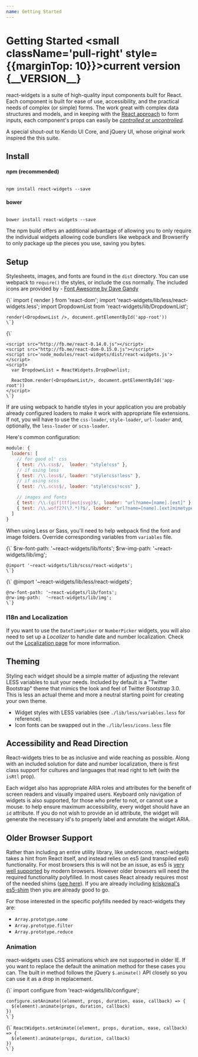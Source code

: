 ```yaml
---
name: Getting Started
---
```


# Getting Started <small className='pull-right' style={{marginTop: 10}}>current version {\_\_VERSION\_\_}</small>

react-widgets is a suite of high-quality input components built for React. Each component is built for ease of use,
accessibility, and the practical needs of complex (or simple) forms. The work great with complex data
structures and models, and in keeping with the [React approach](http://facebook.github.io/react/docs/forms.html#controlled-components) to form inputs,
each component's props can easily be [_controlled_ or _uncontrolled_](controllables).

A special shout-out to Kendo UI Core, and jQuery UI, whose original work inspired the this suite.

## Install

<div className='row'>
<div className='col-sm-6'>
<h4>npm (recommended)</h4>
<pre><code>
npm install react-widgets --save
</code></pre>
</div>
<div className='col-sm-6'>
<h4>bower</h4>
<pre><code>
bower install react-widgets --save
</code></pre>
</div>
</div>

The npm build offers an additional advantage of allowing you to only require the individual widgets allowing code
bundlers like webpack and Browserify to only package up the pieces you use, saving you bytes.

## Setup

Stylesheets, images, and fonts are found in the `dist` directory. You can use webpack to `require()` the styles,
or include the css normally. The included icons are provided by - <a href="http://fontawesome.io">Font Awesome by Dave Gandy</a>

<TabbedCodeBlock>
  <Tab title="webpack">
    {\`
    import { render } from 'react-dom';
    import 'react-widgets/lib/less/react-widgets.less';
    import DropdownList from 'react-widgets/lib/DropdownList';

    render(<DropdownList />, document.getElementById('app-root'))
    \`}
  </Tab>
  <Tab title="browser globals">
    {\`
    <link href="dist/css/react-widgets.css" rel="stylesheet"/>

    <script src="http://fb.me/react-0.14.0.js"></script>
    <script src="http://fb.me/react-dom-0.15.0.js"></script>
    <script src='node_modules/react-widgets/dist/react-widgets.js'></script>
    <script>
      var DropdownList = ReactWidgets.DropDownlist;

      ReactDom.render(<DropdownList/>, document.getElementById('app-root'))
    </script>
    \`}
  </Tab>
</TabbedCodeBlock>

If are using webpack to handle styles in your application you are probably already configured
loaders to make it work with appropriate file extensions. If not, you will have to use
the `css-loader`, `style-loader`, `url-loader` and, optionally, the `less-loader` or
`scss-loader`.

Here's common configuration:

```js
module: {
  loaders: [
    // for good ol' css
    { test: /\\.css$/,  loader: "style!css" },
    // if using less
    { test: /\\.less$/, loader: "style!css!less" },
    // if using scss
    { test: /\\.scss$/, loader: "style!css!scss" },

    // images and fonts
    { test: /\\.(gif|ttf|eot|svg)$/, loader: "url?name=[name].[ext]" },
    { test: /\\.woff2?(\?.*)?$/, loader: "url?name=[name].[ext]mimetype=application/font-woff" },
  ]
}
```

When using Less or Sass, you'll need to help webpack find the font and image folders.
Override corresponding variables from `variables` file.

<TabbedCodeBlock>
  <Tab title="Sass" lang="text/x-scss">
    {\`
    $rw-font-path: '~react-widgets/lib/fonts';
    $rw-img-path:  '~react-widgets/lib/img';

    @import '~react-widgets/lib/scss/react-widgets';
    \`}
  </Tab>
  <Tab title="Less" lang="text/x-less">
    {\`
    @import '~react-widgets/lib/less/react-widgets';

    @rw-font-path: '~react-widgets/lib/fonts';
    @rw-img-path:  '~react-widgets/lib/img';
    \`}
  </Tab>
</TabbedCodeBlock>

### I18n and Localization

If you want to use the `DateTimePicker` or `NumberPicker` widgets, you will also need to set up a *Localizer* to handle
date and number localization. Check out the [Localization page](i18n) for more information.

## Theming

Styling each widget should be a simple matter of adjusting the relevant LESS variables to suit your needs.
Included by default is a "Twitter Bootstrap" theme that mimics the look and feel of Twitter Bootstrap 3.0.
This is less an actual theme and more a neutral starting point for creating your own theme.

- Widget styles with LESS variables (see `./lib/less/variables.less` for reference).
- Icon fonts can be swapped out in the `./lib/less/icons.less` file

## Accessibility and Read Direction

React-widgets tries to be as inclusive and wide reaching as possible. Along with an included solution for
date and number localization, there is first class support for cultures and languages that read
right to left (with the `isRtl` prop).

Each widget also has appropriate ARIA roles and attributes for the benefit of screen readers and visually
impaired users. Keyboard only navigation of widgets is also supported, for those who prefer to not,
or cannot use a mouse. to help ensure maximum accessibility, every widget should have
an `id` attribute. If you do not wish to provide an id attribute, the widget will generate
the necessary id's to properly label and annotate the widget ARIA.

## Older Browser Support

Rather than including an entire utility library, like underscore, react-widgets takes a hint from React itself,
and instead relies on es5 (and transpiled es6) functionality. For most browsers this is will not be an issue, as es5
is [very well supported](http://kangax.github.io/compat-table/es5/) by modern browsers.
However older browsers will need the required functionality polyfilled.
In most cases React already requires most of the needed shims ([see here](http://facebook.github.io/react/docs/working-with-the-browser.html#polyfills-needed-to-support-older-browsers)).
If you are already including [kriskowal's es5-shim](https://github.com/es-shims/es5-shim')
then you are already good to go.

For those interested in the specific polyfills needed by react-widgets they are:

- `Array.prototype.some`
- `Array.prototype.filter`
- `Array.prototype.reduce`

### Animation
react-widgets uses CSS animations which are not supported in older IE. If you want to replace the
default the animation method for these cases you can. The built in method follows the
jQuery `$.animate()` API closely so you can use it as a drop in replacement.

<TabbedCodeBlock>
  <Tab title="Configure module">
    {\`
    import configure from 'react-widgets/lib/configure';

    configure.setAnimate((element, props, duration, ease, callback) => {
      $(element).animate(props, duration, callback)
    })
    \`}
  </Tab>
  <Tab title="Main import">
    {\`
    <import ReactWidgets from 'react-widgets';

    ReactWidgets.setAnimate((element, props, duration, ease, callback) => {
      $(element).animate(props, duration, callback)
    })
    \`}
  </Tab>
</TabbedCodeBlock>
